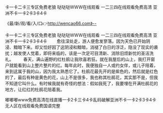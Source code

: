 卡一卡二卡三专区免费老狼
哒哒哒WWW在线观看
一二三四在线观看免费高清
亚洲不卡一卡2卡3卡4卡


《最/新/观/看/入/口👉http://wencao66.com》--

卡一卡二卡三专区免费老狼
哒哒哒WWW在线观看
一二三四在线观看免费高清
亚洲不卡一卡2卡3卡4卡
　　愈往深处走，游人便愈发寥落。因为天色已开始阴浸、黯暗下来。却又恰好因了这阴浸和黯暗，消褪了白日的浮泛，隐没了现实的袭扰；越发使人觉着，即将来临的，该是一次足可目清新、消除旧烦新忧的圣洁洗礼。
　　春天，满山遍野的红杜鹃让我欣喜若狂。就在我屋后的山上，我打开窗户就能看到山上整片整片的红。每年此时，我便独自一人或约女伴，或儿子陪着，来到这属于我的山，因为我太熟悉它了。杜鹃花最先开的是紫色的，然后就是红色的了，最后有种是黄色的花，山上不是很多，我也称其杜鹃花，其实那不是，但我不知道它叫什么。有时候我就有奇怪的想法：假如我死了，我要埋在开满杜鹃花的地方，让红红的杜鹃花陪着我。





嘟嘟嘟www免费高清在线直播一卡2卡三卡4卡乱码破解亚洲不卡一卡2卡3卡4卡无人区在线观看免费国语完整
